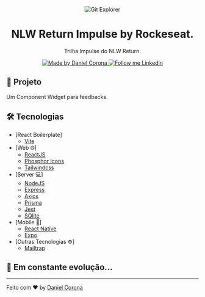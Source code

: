 <p align="center">
    <img alt="Git Explorer" src="./.github/nlw-image.png"/>
</p>

<h1 align="center">
	NLW Return Impulse by Rockeseat.
</h1>

<p align="center">Trilha Impulse do NLW Return.</p>

<p align="center">
  <a href="https://github.com/dnlcorona">
    <img alt="Made by Daniel Corona" src="https://img.shields.io/badge/Made%20by-Daniel%20Corona-ffffff">
  </a>

  <a href="https://www.linkedin.com/in/dnlcorona/" target="_blank">
    <img alt="Follow me Linkedin" src="https://img.shields.io/badge/Follow%20up-dnlcorona-ffffff?style=social&logo=linkedin">
  </a>
</p>

## 📁 Projeto

Um Component Widget para feedbacks.

## 🛠 Tecnologias
- [React Boilerplate]
  - [Vite](https://vitejs.dev/)
- [Web 🌐]
  - [ReactJS](https://pt-br.reactjs.org/)
  - [Phosphor Icons](https://phosphoricons.com/)
  - [Tailwindcss](https://tailwindcss.com/)
- [Server 💻]
  - [NodeJS](https://nodejs.org/pt-br/)
  - [Express](https://expressjs.com/pt-br/)
  - [Axios](https://axios-http.com/ptbr/docs/intro)
  - [Prisma](https://www.prisma.io/)
  - [Jest](https://jestjs.io/pt-BR/)
  - [SQlite](https://www.sqlite.org/index.html)
- [Mobile 📱]
  - [React Native](https://reactnative.dev/)
  - [Expo](https://expo.dev/)
- [Outras Tecnologias ⚙]
  - [Mailtrap](https://mailtrap.io/)

## 🚀 **Em constante evolução...**

---

Feito com ♥ by [Daniel Corona](https://www.linkedin.com/in/dnlcorona/)